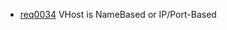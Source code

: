 * [req0034](https://github.com/DomainDrivenArchitecture/ddaRequirement/blob/master/en/requirements/req0034.md) VHost is NameBased or IP/Port-Based